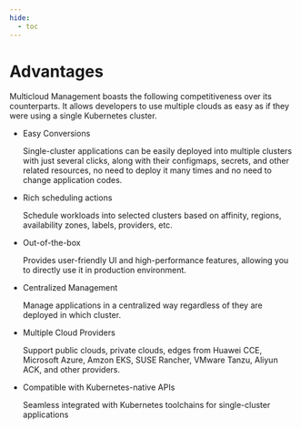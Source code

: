 ```yaml
---
hide:
  - toc
---
```


# Advantages

Multicloud Management boasts the following competitiveness over its counterparts. It allows developers to use multiple clouds as easy as if they were using a single Kubernetes cluster.

- Easy Conversions

    Single-cluster applications can be easily deployed into multiple clusters with just several clicks, along with their configmaps, secrets, and other related resources, no need to deploy it many times and no need to change application codes.

- Rich scheduling actions

    Schedule workloads into selected clusters based on affinity, regions, availability zones, labels, providers, etc.

- Out-of-the-box

    Provides user-friendly UI and high-performance features, allowing you to directly use it in production environment.

- Centralized Management

    Manage applications in a centralized way regardless of they are deployed in which cluster.

- Multiple Cloud Providers

    Support public clouds, private clouds, edges from Huawei CCE, Microsoft Azure, Amzon EKS, SUSE Rancher, VMware Tanzu, Aliyun ACK, and other providers.

- Compatible with Kubernetes-native APIs

    Seamless integrated with Kubernetes toolchains for single-cluster applications

